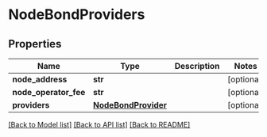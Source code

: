 # NodeBondProviders

## Properties
Name | Type | Description | Notes
------------ | ------------- | ------------- | -------------
**node_address** | **str** |  | [optional] 
**node_operator_fee** | **str** |  | [optional] 
**providers** | [**NodeBondProvider**](NodeBondProvider.md) |  | [optional] 

[[Back to Model list]](../README.md#documentation-for-models) [[Back to API list]](../README.md#documentation-for-api-endpoints) [[Back to README]](../README.md)

